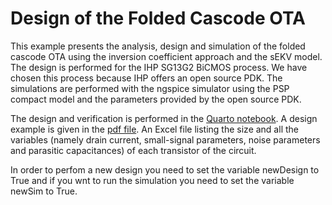 # Design of the Folded Cascode OTA



This example presents the analysis, design and simulation of the folded cascode OTA using the inversion coefficient approach and the sEKV model. The design is performed for the IHP SG13G2 BiCMOS process. We have chosen this process because IHP offers an open source PDK. The simulations are performed with the ngspice simulator using the PSP compact model and the parameters provided by the open source PDK.

The design and verification is performed in the [Quarto notebook](Folded_cascode_OTA.qmd). A design example is given in the [pdf file](Folded_cascode_OTA.pdf). An Excel file listing the size and all the variables (namely drain current, small-signal parameters, noise parameters and parasitic capacitances) of each transistor of the circuit.

In order to perfom a new design you need to set the variable newDesign to True and if you wnt to run the simulation you need to set the variable newSim to True.
